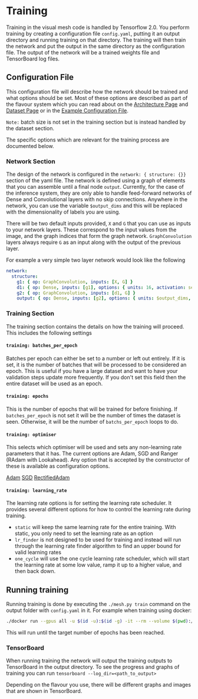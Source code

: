 # Training
Training in the visual mesh code is handled by Tensorflow 2.0.
You perform training by creating a configuration file `config.yaml`, putting it an output directory and running training on that directory.
The training will then train the network and put the output in the same directory as the configuration file.
The output of the network will be a trained weights file and TensorBoard log files.

## Configuration File
This configuration file will describe how the network should be trained and what options should be set.
Most of these options are described as part of the flavour system which you can read about on the [Architecture Page](readme/architecture.md) and [Dataset Page](readme/dataset.md) or in the [Example Configuration File](example_net.yaml).

`Note:` batch size is not set in the training section but is instead handled by the dataset section.

The specific options which are relevant for the training process are documented below.

### Network Section
The design of the network is configured in the `network: { structure: {}}` section of the yaml file.
The network is defined using a graph of elements that you can assemble until a final node `output`.
Currently, for the case of the inference system, they are only able to handle feed-forward networks of Dense and Convolutional layers with no skip connections.
Anywhere in the network, you can use the variable `$output_dims` and this will be replaced with the dimensionality of labels you are using.

There will be two default inputs provided, `X` and `G` that you can use as inputs to your network layers.
These correspond to the input values from the image, and the graph indices that form the graph network.
`GraphConvolution` layers always require `G` as an input along with the output of the previous layer.

For example a very simple two layer network would look like the following
```yaml
network:
  structure:
    g1: { op: GraphConvolution, inputs: [X, G] }
    d1: { op: Dense, inputs: [g1], options: { units: 16, activation: selu, kernel_initializer: lecun_normal } }
    g2: { op: GraphConvolution, inputs: [d1, G] }
    output: { op: Dense, inputs: [g2], options: { units: $output_dims, activation: softmax } }
```

### Training Section
The training section contains the details on how the training will proceed.
This includes the following settings

#### `training: batches_per_epoch`
Batches per epoch can either be set to a number or left out entirely.
If it is set, it is the number of batches that will be processed to be considered an epoch.
This is useful if you have a large dataset and want to have your validation steps update more frequently.
If you don't set this field then the entire dataset will be used as an epoch.

#### `training: epochs`
This is the number of epochs that will be trained for before finishing.
If `batches_per_epoch` is not set it will be the number of times the dataset is seen.
Otherwise, it will be the number of `batchs_per_epoch` loops to do.

#### `training: optimiser`
This selects which optimiser will be used and sets any non-learning rate parameters that it has.
The current options are Adam, SGD and Ranger (RAdam with Lookahead).
Any option that is accepted by the constructor of these is available as configuration options.

[Adam](https://www.tensorflow.org/api_docs/python/tf/keras/optimizers/Adam)
[SGD](https://www.tensorflow.org/api_docs/python/tf/keras/optimizers/SGD)
[RectifiedAdam](https://www.tensorflow.org/addons/api_docs/python/tfa/optimizers/RectifiedAdam)

#### `training: learning_rate`
The learning rate options is for setting the learning rate scheduler.
It provides several different options for how to control the learning rate during training.

- `static` will keep the same learning rate for the entire training.
With static, you only need to set the learning rate as an option
- `lr_finder` is not designed to be used for training and instead will run through the learning rate finder algorithm to find an upper bound for valid learning rates
- `one_cycle` will use the one cycle learning rate scheduler, which will start the learning rate at some low value, ramp it up to a higher value, and then back down.

## Running training
Running training is done by executing the `./mesh.py train` command on the output folder with `config.yaml` in it.
For example when training using docker:
```sh
./docker run --gpus all -u $(id -u):$(id -g) -it --rm --volume $(pwd):/workspace visualmesh:latest ./mesh.py train <path/to/output>
```

This will run until the target number of epochs has been reached.

### TensorBoard
When running training the network will output the training outputs to TensorBoard in the output directory.
To see the progress and graphs of training you can run `tensorboard --log_dir=<path_to_output>`

Depending on the flavour you use, there will be different graphs and images that are shown in TensorBoard.
